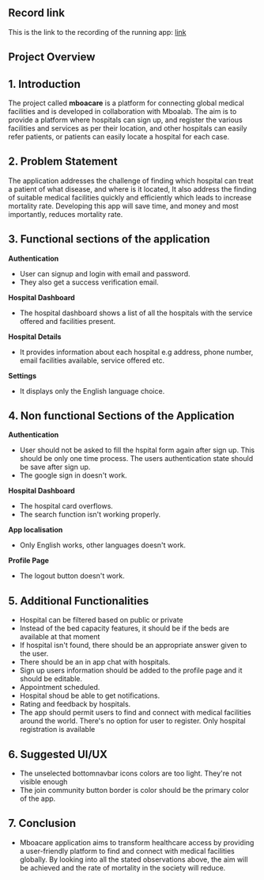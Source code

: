 ##  Record link

This is the link to the recording of the running app:
[link](https://drive.google.com/file/d/1BehuW1quo_Z65r7mOo4nwGqgaEI4pn0C/view?usp=drive_link)

##  Project Overview
## 1. Introduction

The project called **mboacare** is a platform for connecting global medical facilities and is developed in collaboration with Mboalab. The aim is to provide a platform where hospitals can sign up, and register the various facilities and services as per their location, and other hospitals can easily refer patients, or patients can easily locate a hospital for each case.

## 2. Problem Statement
The application addresses the challenge of finding which hospital can treat a patient of what disease, and where is it located, It also address the finding of suitable medical facilities quickly and efficiently which leads to increase mortality rate. Developing this app will save time, and money and most importantly, reduces mortality rate.

## 3. Functional sections of the application

 **Authentication**
 - User can signup and login with email and password. 
 - They also get a success verification email.

 **Hospital Dashboard**

 - The hospital dashboard shows a list of all the hospitals with the service offered and facilities present.

 **Hospital Details**

 - It provides information about each hospital e.g address, phone number,  email facilities available, service offered etc.

 **Settings**
 - It displays only the English language choice.
  

## 4. Non functional Sections of the Application

 **Authentication**
 - User should not be asked to fill the hspital form again after sign up. This should be only one time process. The users authentication state should be save after sign up.
 - The google sign in doesn't work.

  **Hospital Dashboard**
 - The hospital card overflows.
 - The search function isn't working properly.
 
**App localisation**
 - Only English works, other languages doesn't work.

  **Profile Page**
 - The logout button doesn't work.


## 5. Additional Functionalities
- Hospital can be filtered based on public or private
- Instead of the bed capacity features, it should be if the beds are available at that moment
- If hospital isn't found, there should be an appropriate answer given to the user.
- There should be an in app chat with hospitals.
- Sign up users information should be added to the profile page and it should be editable.
- Appointment scheduled.
- Hospital shoud be able to get notifications.
- Rating and feedback by hospitals.
- The app should permit users to find and connect with medical facilities around the world. There's no option for user to register. Only hospital registration is available

## 6. Suggested UI/UX
- The unselected bottomnavbar icons colors are too light. They're not visible enough
- The join community button border is color should be the primary color of the app.

## 7. Conclusion
- Mboacare application aims to transform healthcare access by providing a user-friendly platform to find and connect with medical facilities globally. By looking into all the stated observations above, the aim will be achieved and the rate of mortality in the society will reduce.